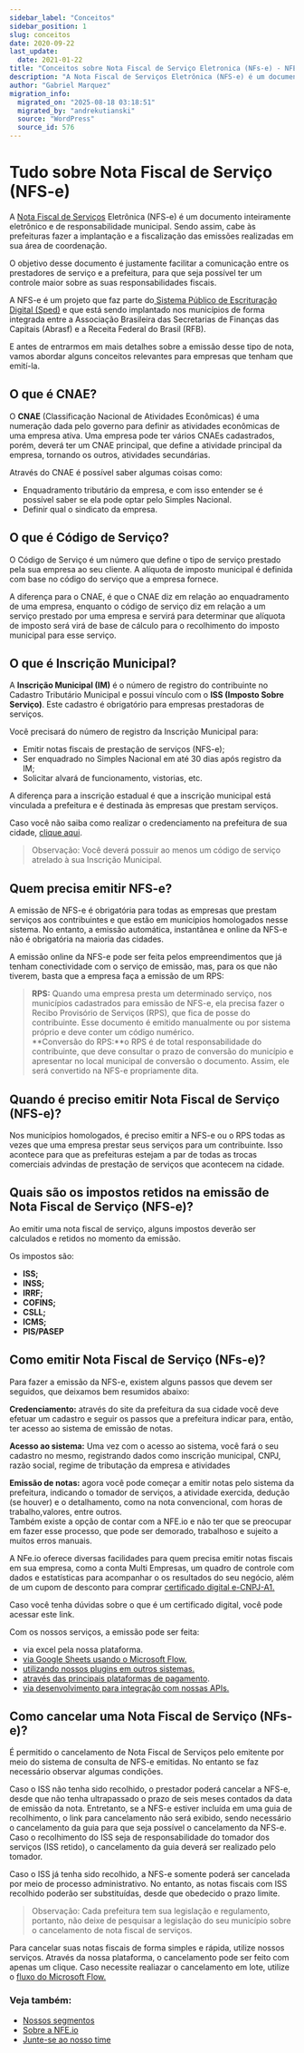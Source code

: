 ```yaml
---
sidebar_label: "Conceitos"
sidebar_position: 1
slug: conceitos
date: 2020-09-22
last_update:
  date: 2021-01-22
title: "Conceitos sobre Nota Fiscal de Serviço Eletronica (NFs-e) - NFE.io | Docs"
description: "A Nota Fiscal de Serviços Eletrônica (NFS-e) é um documento inteiramente eletrônico e de responsabilidade municipal."
author: "Gabriel Marquez"
migration_info:
  migrated_on: "2025-08-18 03:18:51"
  migrated_by: "andrekutianski"
  source: "WordPress"
  source_id: 576
---
```


# Tudo sobre Nota Fiscal de Serviço (NFS-e)

A [Nota Fiscal de Serviços][11] Eletrônica (NFS-e) é um documento inteiramente eletrônico e de responsabilidade municipal. Sendo assim, cabe às prefeituras fazer a implantação e a fiscalização das emissões realizadas em sua área de coordenação.

O objetivo desse documento é justamente facilitar a comunicação entre os prestadores de serviço e a prefeitura, para que seja possível ter um controle maior sobre as suas responsabilidades fiscais.

A NFS-e é um projeto que faz parte do[ Sistema Público de Escrituração Digital (Sped)][12] e que está sendo implantado nos municípios de forma integrada entre a Associação Brasileira das Secretarias de Finanças das Capitais (Abrasf) e a Receita Federal do Brasil (RFB).

E antes de entrarmos em mais detalhes sobre a emissão desse tipo de nota, vamos abordar alguns conceitos relevantes para empresas que tenham que emití-la.

## O que é CNAE?

O **CNAE** (Classificação Nacional de Atividades Econômicas) é uma numeração dada pelo governo para definir as atividades econômicas de uma empresa ativa. Uma empresa pode ter vários CNAEs cadastrados, porém, deverá ter um CNAE principal, que define a atividade principal da empresa, tornando os outros, atividades secundárias.

Através do CNAE é possível saber algumas coisas como:

* Enquadramento tributário da empresa, e com isso entender se é possível saber se ela pode optar pelo Simples Nacional.
* Definir qual o sindicato da empresa.

## O que é Código de Serviço?

O Código de Serviço é um número que define o tipo de serviço prestado pela sua empresa ao seu cliente. A alíquota de imposto municipal é definida com base no código do serviço que a empresa fornece.

A diferença para o CNAE, é que o CNAE diz em relação ao enquadramento de uma empresa, enquanto o código de serviço diz em relação a um serviço prestado por uma empresa e servirá para determinar que alíquota de imposto será virá de base de cálculo para o recolhimento do imposto municipal para esse serviço.

## O que é Inscrição Municipal?

A **Inscrição Municipal (IM)** é o número de registro do contribuinte no Cadastro Tributário Municipal e possui vínculo com o **ISS (Imposto Sobre Serviço)**. Este cadastro é obrigatório para empresas prestadoras de serviços.

Você precisará do número de registro da Inscrição Municipal para:

* Emitir notas fiscais de prestação de serviços (NFS-e);
* Ser enquadrado no Simples Nacional em até 30 dias após registro da IM;
* Solicitar alvará de funcionamento, vistorias, etc.

A diferença para a inscrição estadual é que a inscrição municipal está vinculada a prefeitura e é destinada às empresas que prestam serviços.

Caso você não saiba como realizar o credenciamento na prefeitura de sua cidade, [clique aqui][13].

> Observação: Você deverá possuir ao menos um código de serviço atrelado à sua Inscrição Municipal.

## Quem precisa emitir NFS-e?

A emissão de NFS-e é obrigatória para todas as empresas que prestam serviços aos contribuintes e que estão em municípios homologados nesse sistema. No entanto, a emissão automática, instantânea e online da NFS-e não é obrigatória na maioria das cidades.

A emissão online da NFS-e pode ser feita pelos empreendimentos que já tenham conectividade com o serviço de emissão, mas, para os que não tiverem, basta que a empresa faça a emissão de um RPS:

> **RPS:** Quando uma empresa presta um determinado serviço, nos municípios cadastrados para emissão de NFS-e, ela precisa fazer o Recibo Provisório de Serviços (RPS), que fica de posse do contribuinte. Esse documento é emitido manualmente ou por sistema próprio e deve conter um código numérico.  
> **Conversão do RPS:**o RPS é de total responsabilidade do contribuinte, que deve consultar o prazo de conversão do município e apresentar no local municipal de conversão o documento. Assim, ele será convertido na NFS-e propriamente dita.

## Quando é preciso emitir Nota Fiscal de Serviço (NFS-e)?

Nos municípios homologados, é preciso emitir a NFS-e ou o RPS todas as vezes que uma empresa prestar seus serviços para um contribuinte. Isso acontece para que as prefeituras estejam a par de todas as trocas comerciais advindas de prestação de serviços que acontecem na cidade.

## Quais são os impostos retidos na emissão de Nota Fiscal de Serviço (NFS-e)?

Ao emitir uma nota fiscal de serviço, alguns impostos deverão ser calculados e retidos no momento da emissão.

Os impostos são:

* **ISS;**
* **INSS;**
* **IRRF;**
* **COFINS;**
* **CSLL;**
* **ICMS;**
* **PIS/PASEP**

## Como emitir Nota Fiscal de Serviço (NFs-e)?

Para fazer a emissão da NFS-e, existem alguns passos que devem ser seguidos, que deixamos bem resumidos abaixo:

**Credenciamento:** através do site da prefeitura da sua cidade você deve efetuar um cadastro e seguir os passos que a prefeitura indicar para, então, ter acesso ao sistema de emissão de notas.

**Acesso ao sistema:** Uma vez com o acesso ao sistema, você fará o seu cadastro no mesmo, registrando dados como inscrição municipal, CNPJ, razão social, regime de tributação da empresa e atividades

**Emissão de notas:** agora você pode começar a emitir notas pelo sistema da prefeitura, indicando o tomador de serviços, a atividade exercida, dedução (se houver) e o detalhamento, como na nota convencional, com horas de trabalho,valores, entre outros.  
Também existe a opção de contar com a NFE.io e não ter que se preocupar em fazer esse processo, que pode ser demorado, trabalhoso e sujeito a muitos erros manuais.

A NFe.io oferece diversas facilidades para quem precisa emitir notas fiscais em sua empresa, como a conta Multi Empresas, um quadro de controle com dados e estatísticas para acompanhar o os resultados do seu negócio, além de um cupom de desconto para comprar [certificado digital e-CNPJ-A1.][14]

Caso você tenha dúvidas sobre o que é um certificado digital, você pode acessar este link.

Com os nossos serviços, a emissão pode ser feita:

* via excel pela nossa plataforma.
* [via Google Sheets usando o Microsoft Flow.][15]
* [utilizando nossos plugins em outros sistemas.][16]
* [através das principais plataformas de pagamento][16].
* [via desenvolvimento para integração com nossas APIs.][17]

## Como cancelar uma Nota Fiscal de Serviço (NFs-e)?

É permitido o cancelamento de Nota Fiscal de Serviços pelo emitente por meio do sistema de consulta de NFS-e emitidas. No entanto se faz necessário observar algumas condições.

Caso o ISS não tenha sido recolhido, o prestador poderá cancelar a NFS-e, desde que não tenha ultrapassado o prazo de seis meses contados da data de emissão da nota. Entretanto, se a NFS-e estiver incluída em uma guia de recolhimento, o link para cancelamento não será exibido, sendo necessário o cancelamento da guia para que seja possível o cancelamento da NFS-e. Caso o recolhimento do ISS seja de responsabilidade do tomador dos serviços (ISS retido), o cancelamento da guia deverá ser realizado pelo tomador.

Caso o ISS já tenha sido recolhido, a NFS-e somente poderá ser cancelada por meio de processo administrativo. No entanto, as notas fiscais com ISS recolhido poderão ser substituídas, desde que obedecido o prazo limite.

> Observação: Cada prefeitura tem sua legislação e regulamento, portanto, não deixe de pesquisar a legislação do seu município sobre o cancelamento de nota fiscal de serviços.

Para cancelar suas notas fiscais de forma simples e rápida, utilize nossos serviços. Através da nossa plataforma, o cancelamento pode ser feito com apenas um clique. Caso necessite realiazar o cancelamento em lote, utilize o [fluxo do Microsoft Flow.][18]

### Veja também:

* [Nossos segmentos][19]
* [Sobre a NFE.io][20]
* [Junte-se ao nosso time][21]

[1]: #Tudo%5Fsobre%5FNota%5FFiscal%5Fde%5FServico%5FNFS-e
[2]: #O%5Fque%5Fe%5FCNAE
[3]: #O%5Fque%5Fe%5FCodigo%5Fde%5FServico
[4]: #O%5Fque%5Fe%5FInscricao%5FMunicipal
[5]: #Quem%5Fprecisa%5Femitir%5FNFS-e
[6]: #Quando%5Fe%5Fpreciso%5Femitir%5FNota%5FFiscal%5Fde%5FServico%5FNFS-e
[7]: #Quais%5Fsao%5Fos%5Fimpostos%5Fretidos%5Fna%5Femissao%5Fde%5FNota%5FFiscal%5Fde%5FServico%5FNFS-e
[8]: #Como%5Femitir%5FNota%5FFiscal%5Fde%5FServico%5FNFs-e
[9]: #Como%5Fcancelar%5Fuma%5FNota%5FFiscal%5Fde%5FServico%5FNFs-e
[10]: #Veja%5Ftambem
[11]: https://nfe.io/blog/nota-fiscal/o-que-e-nota-fiscal-servico/
[12]: https://nfe.io/blog/nota-fiscal/sped-nota-fiscal-eletronica/
[13]: https://nfe.io/docs/nota-fiscal-servico/credenciamento-nfs-e/
[14]: https://p.nfe.io/certificado-digital-20off/
[15]: https://nfe.io/docs/plugins/microsoft-flow/
[16]: https://nfe.io/docs/#integrations
[17]: https://nfe.io/docs/nota-fiscal-servico/integracao-nfs-e/
[18]: https://nfe.io/docs/plugins/microsoft-flow/#cancelando-uma-nfe
[19]: https://nfe.io/segmentos/
[20]: https://nfe.io/sobre/
[21]: https://nfe.io/carreira/